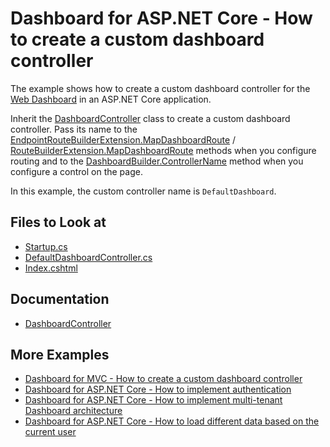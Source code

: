 # Dashboard for ASP.NET Core - How to create a custom dashboard controller

The example shows how to create a custom dashboard controller for the [Web Dashboard](https://docs.devexpress.com/Dashboard/115163/web-dashboard/aspnet-core-dashboard-control) in an ASP.NET Core application.

Inherit the [DashboardController](https://docs.devexpress.com/Dashboard/DevExpress.DashboardAspNetCore.DashboardController) class to create a custom dashboard controller. Pass its name to the [EndpointRouteBuilderExtension.MapDashboardRoute](https://docs.devexpress.com/Dashboard/DevExpress.DashboardAspNetCore.EndpointRouteBuilderExtension.MapDashboardRoute(System.Object-System.String-System.String)) / [RouteBuilderExtension.MapDashboardRoute](https://docs.devexpress.com/Dashboard/DevExpress.DashboardAspNetCore.RouteBuilderExtension.MapDashboardRoute(Microsoft.AspNetCore.Routing.IRouteBuilder-System.String-System.String-System.String--)?p=netframework) methods when you configure routing and to the [DashboardBuilder.ControllerName](https://docs.devexpress.com/Dashboard/DevExpress.DashboardAspNetCore.DashboardBuilder.ControllerName(System.String)?p=netframework) method when you configure a control on the page. 

In this example, the custom controller name is `DefaultDashboard`.

<!-- default file list -->
## Files to Look at

* [Startup.cs](./CS/AspNetCoreCustomDashboardController/Startup.cs#L87)
* [DefaultDashboardController.cs](./CS/AspNetCoreCustomDashboardController/Controllers/DefaultDashboardController.cs)
* [Index.cshtml](./CS/AspNetCoreCustomDashboardController/Pages/Index.cshtml#L5)
<!-- default file list end -->

## Documentation

- [DashboardController](https://docs.devexpress.com/Dashboard/DevExpress.DashboardAspNetCore.DashboardController)

## More Examples

- [Dashboard for MVC - How to create a custom dashboard controller](https://github.com/DevExpress-Examples/dashboard-for-mvc-custom-dashboard-controller)
- [Dashboard for ASP.NET Core - How to implement authentication﻿](https://github.com/DevExpress-Examples/ASPNET-Core-Dashboard-Authentication)
- [Dashboard for ASP.NET Core - How to implement multi-tenant Dashboard architecture﻿](https://github.com/DevExpress-Examples/DashboardUserBasedAspNetCore)
- [Dashboard for ASP.NET Core - How to load different data based on the current user﻿](https://github.com/DevExpress-Examples/DashboardDifferentUserDataAspNetCore)
